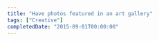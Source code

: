 ```yaml
---
title: "Have photos featured in an art gallery"
tags: ["Creative"]
completedDate: "2015-09-01T00:00:00"
---
```

